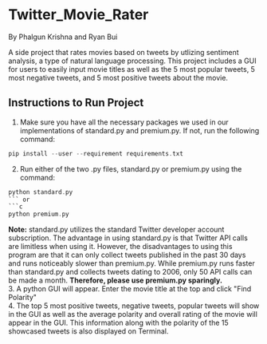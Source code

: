 # Twitter_Movie_Rater  

By Phalgun Krishna and Ryan Bui  

A side project that rates movies based on tweets by utlizing sentiment analysis, a type of natural language processing. This project includes a GUI for users to easily input movie titles as well as the 5 most popular tweets, 5 most negative tweets, and 5 most positive tweets about the movie.


## Instructions to Run Project  
1. Make sure you have all the necessary packages we used in our implementations of standard.py and premium.py. If not, run the following command:  
```c
pip install --user --requirement requirements.txt  
```  
2. Run either of the two .py files, standard.py or premium.py using the command: 
```c 
python standard.py
``` or  
```c
python premium.py
```  
**Note:** standard.py utilizes the standard Twitter developer account subscription. The advantage in using standard.py is that Twitter API calls are limitless when using it. However, the disadvantages to using this program are that it can only collect tweets published in the past 30 days and runs noticeably slower than premium.py. While premium.py runs faster than standard.py and collects tweets dating to 2006, only 50 API calls can be made a month. **Therefore, please use premium.py sparingly.**  
3. A python GUI will appear. Enter the movie title at the top and click "Find Polarity"  
4. The top 5 most positive tweets, negative tweets, popular tweets will show in the GUI as well as the average polarity and overall rating of the movie will appear in the GUI. This information along with the polarity of the 15 showcased tweets is also displayed on Terminal.
